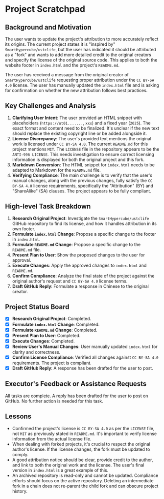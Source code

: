 # Project Scratchpad

## Background and Motivation

The user wants to update the project's attribution to more accurately reflect its origins. The current project states it is "inspired by" `SmartHypercube/ustclife`, but the user has indicated it should be attributed as a "fork" and wants to add more detailed credit to the original creators and specify the license of the original source code. This applies to both the website footer in `index.html` and the project's `README.md`.

The user has received a message from the original creator of `SmartHypercube/ustclife` requesting proper attribution under the `CC BY-SA 4.0` license. The user has manually updated the `index.html` file and is asking for confirmation on whether the new attribution follows best practices.

## Key Challenges and Analysis

1.  **Clarifying User Intent**: The user provided an HTML snippet with placeholders (`https://ut01.......`, `xxx`) and a fixed year (`2025`). The exact format and content need to be finalized. It's unclear if the new text should replace the existing copyright line or be added alongside it.
2.  **License Discrepancy**: The user's provided text mentions the original work is licensed under `CC BY-SA 4.0`. The current `README.md` for this project mentions `MIT`. The `LICENSE` file in the repository appears to be the `ANTI-996 LICENSE`. This needs investigation to ensure correct licensing information is displayed for both the original project and this fork.
3.  **Markdown Conversion**: The HTML snippet for `index.html` needs to be adapted to Markdown for the `README.md` file.
4.  **Verifying Compliance**: The main challenge is to verify that the user's manual changes, along with the previous changes, fully satisfy the `CC BY-SA 4.0` license requirements, specifically the "Attribution" (BY) and "ShareAlike" (SA) clauses. The project appears to be fully compliant.

## High-level Task Breakdown

1.  **Research Original Project**: Investigate the `SmartHypercube/ustclife` GitHub repository to find its license, and how it handles attribution in its own footer.
2.  **Formulate `index.html` Change**: Propose a specific change to the footer in `index.html`.
3.  **Formulate `README.md` Change**: Propose a specific change to the `README.md` file.
4.  **Present Plan to User**: Show the proposed changes to the user for approval.
5.  **Execute Changes**: Apply the approved changes to `index.html` and `README.md`.
6.  **Confirm Compliance**: Analyze the final state of the project against the original author's request and `CC BY-SA 4.0` license terms.
7.  **Draft GitHub Reply**: Formulate a response in Chinese to the original creator.

## Project Status Board

-   [x] **Research Original Project**: Completed.
-   [x] **Formulate `index.html` Change**: Completed.
-   [x] **Formulate `README.md` Change**: Completed.
-   [x] **Present Plan to User**: Completed.
-   [x] **Execute Changes**: Completed.
-   [x] **Review User's Manual Changes**: User manually updated `index.html` for clarity and correctness.
-   [x] **Confirm License Compliance**: Verified all changes against `CC BY-SA 4.0` requirements. The project is compliant.
-   [x] **Draft GitHub Reply**: A response has been drafted for the user to post.

## Executor's Feedback or Assistance Requests

All tasks are complete. A reply has been drafted for the user to post on GitHub. No further action is needed for this task.

## Lessons

-   Confirmed the project's license is `CC BY-SA 4.0` as per the `LICENSE` file, not `MIT` as previously stated in `README.md`. It's important to verify license information from the actual license file.
-   When dealing with forked projects, it's crucial to respect the original author's license. If the license changes, the fork must be updated to comply.
-   A good attribution notice should be clear, provide credit to the author, and link to both the original work and the license. The user's final version in `index.html` is a great example of this.
-   An archived repository is read-only and cannot be updated. Compliance efforts should focus on the active repository. Deleting an intermediate fork in a chain does not re-parent the child fork and can obscure project history.
